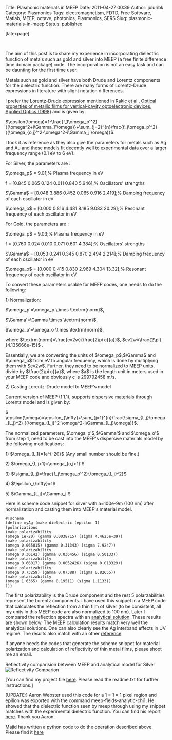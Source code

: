 Title: Plasmonic materials in MEEP
Date: 2011-04-27 00:39
Author: juluribk
Category: Plasmonics
Tags: electromagnetism, FDTD, Free Software, Matlab, MEEP, octave, photonics, Plasmonics, SERS
Slug: plasmonic-materials-in-meep
Status: published

\[latexpage\]

 

The aim of this post is to share my experience in incorporating dielectric function of metals such as gold and silver into MEEP (a free finite difference time domain package) code. The incorporation is not an easy task and can be daunting for the first time user.

Metals such as gold and silver have both Drude and Lorentz components for the dielectric function. There are many forms of Lorentz-Drude expressions in literature with slight notation differences.

I prefer the Lorentz-Drude expression mentioned in [Rakic et al., Optical properties of metallic films for vertical-cavity optoelectronic devices, Applied Optics (1998)](http://www.opticsinfobase.org/abstract.cfm?URI=ao-37-22-5271) and is given by:

\$\\epsilon(\\omega)=1-\\frac{f\_1\\omega\_p'\^2}{(\\omega\^2+i\\Gamma\_1'\\omega)}+\\sum\_{j=2}\^{n}\\frac{f\_j\\omega\_p'\^2}{(\\omega\_{o,j}'\^2-\\omega\^2-i\\Gamma\_j'\\omega)}\$.

I took it as reference as they also give the parameters for metals such as Ag and Au and these models fit decently well to experimental data over a larger frequency range (0.1 eV to 6 eV).

For Silver, the parameters are :

\$\\omega\_p\$ = 9.01;% Plasma frequency in eV

f = \[0.845 0.065 0.124 0.011 0.840 5.646\];% Oscillators' strengths

\$\\Gamma\$ = \[0.048 3.886 0.452 0.065 0.916 2.419\];% Damping frequency of each oscillator in eV

\$\\omega\_o\$ = \[0.000 0.816 4.481 8.185 9.083 20.29\];% Resonant frequency of each oscillator in eV

For Gold, the parameters are :

\$\\omega\_p\$ = 9.03;% Plasma frequency in eV

f = \[0.760 0.024 0.010 0.071 0.601 4.384\];% Oscillators' strengths

\$\\Gamma\$ = \[0.053 0.241 0.345 0.870 2.494 2.214\];% Damping frequency of each oscillator in eV

\$\\omega\_o\$ = \[0.000 0.415 0.830 2.969 4.304 13.32\];% Resonant frequency of each oscillator in eV

To convert these parameters usable for MEEP codes, one needs to do the following:

1\) Normalization:

\$\\omega\_p'=\\omega\_p \\times \\textrm{norm}\$,

\$\\Gamma'=\\Gamma \\times \\textrm{norm}\$,

\$\\omega\_o'=\\omega\_o \\times \\textrm{norm}\$,

where \$\\textrm{norm}=\\frac{ev2w}{\\frac{2\\pi c}{a}}\$, \$ev2w=\\frac{2\\pi}{4.135666e-15}\$ .

Essentially, we are converting the units of \$\\omega\_p\$,\$\\Gamma\$ and \$\\omega\_o\$ from eV to angular frequency, which is done by multiplying them with \$ev2w\$. Further, they need to be normalized to MEEP units, divide by \$\\frac{2\\pi c}{a}\$, where \$a\$ is the length unit in meters used in your MEEP code and obviously c is 299792458 m/s.

2\) Casting Lorentz-Drude model to MEEP's model

Current version of MEEP (1.1.1), supports dispersive materials through Lorentz model and is given by:

\$ \\epsilon(\\omega)=\\epsilon\_{\\infty}+\\sum\_{j=1}\^{n}\\frac{\\sigma\_{L,j}\\omega\_{L,j}\^2} {(\\omega\_{L,j}\^2-\\omega\^2-i\\Gamma\_{L,j}\\omega)}\$.

The normalized parameters, \$\\omega\_p'\$,\$\\Gamma'\$ and \$\\omega\_o'\$ from step 1, need to be cast into the MEEP's dispersive materials model by the following modifications:

1\) \$\\omega\_{L,1}=1e\^{-20}\$ (Any small number should be fine.)

2\) \$\\omega\_{L,j&gt;1}=\\omega\_{o,j&gt;1}'\$

3\) \$\\sigma\_{L,j}=\\frac{f\_j\\omega\_p'\^2}{\\omega\_{L,j}\^2}\$

4\) \$\\epsilon\_{\\infty}=1\$

5\) \$\\Gamma\_{L,j}=\\Gamma\_j'\$

Here is scheme code snippet for silver with a=100e-9m (100 nm) after normalization and casting them into MEEP's material model.

    #!scheme
    (define myAg (make dielectric (epsilon 1)  
    (polarizations  
    (make polarizability  
    (omega 1e-20) (gamma 0.0038715) (sigma 4.4625e+39))  
    (make polarizability  
    (omega 0.065815) (gamma 0.31343) (sigma 7.9247))  
    (make polarizability  
    (omega 0.36142) (gamma 0.036456) (sigma 0.50133))  
    (make polarizability  
    (omega 0.66017) (gamma 0.0052426) (sigma 0.013329))  
    (make polarizability  
    (omega 0.73259) (gamma 0.07388) (sigma 0.82655))  
    (make polarizability  
    (omega 1.6365) (gamma 0.19511) (sigma 1.1133))  
    )))


The first polarizability is the Drude component and the rest 5 polarzabilities represent the Lorentz components. I have used this snippet in a MEEP code that calculates the reflection from a thin film of silver (to be consistent, all my units in this MEEP code are also normalized to 100 nm). Later I compared the reflection spectra with an [analytical solution](http://en.wikipedia.org/wiki/Fresnel_equations). These results are shown below. The MEEP calculation results match very well the analytical solutions. One can also clearly see the Ag interband effects in UV regime. The results also match with an other [reference](http://upload.wikimedia.org/wikipedia/commons/9/9d/Image-Metal-reflectance.png).

If anyone needs the codes that generate the scheme snippet for material polarization and calculation of reflectivity of thin metal films, please shoot me an email.

Reflectivity comparision between MEEP and analytical model for Silver
![]({filename}/images/bitmap.png "Reflectivity Comparion")

[You can find my project file [here](http://juluribk.com/wp-content/uploads/2011/04/reflection_meep_material_generator.zip). Please read the readme.txt for further instructions.]


[UPDATE:] Aaron Webster used this code for a 1 × 1 × 1 pixel region and epilion was exported with the command meep-fields-analytic-chi1. He showed that the dielectric function seen by meep through using my snippet matches with the experimental dielectric function. You can find his report [here](http://falsecolour.com/aw/meep_metals/meep-metals.pdf). Thank you Aaron.

Majid has written a python code to do the operation described above. Please find it [here](http://msdresearch.blogspot.com/2012/02/understanding-meeps-dispersive-media.html)
